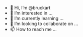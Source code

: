 - 👋 Hi, I’m @bruckart
- 👀 I’m interested in ...
- 🌱 I’m currently learning ...
- 💞️ I’m looking to collaborate on ...
- 📫 How to reach me ...

<!---
bruckart/bruckart is a ✨ special ✨ repository because its `README.md` (this file) appears on your GitHub profile.
You can click the Preview link to take a look at your changes.
--->
